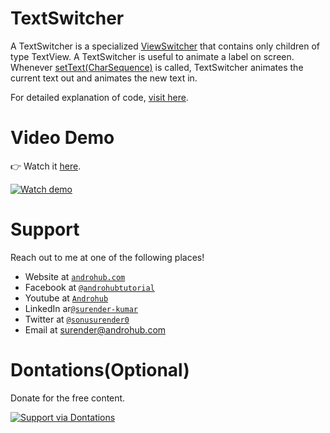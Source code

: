 # TextSwitcher
A TextSwitcher is a specialized [ViewSwitcher](http://developer.android.com/reference/android/widget/ViewSwitcher.html) that contains only children of type TextView. A TextSwitcher is useful to animate a label on screen. Whenever [setText(CharSequence)](http://developer.android.com/reference/android/widget/TextSwitcher.html#setText%28java.lang.CharSequence%29) is called, TextSwitcher animates the current text out and animates the new text in.

For detailed explanation of code, [visit here](http://www.androhub.com/android-textswitcher/).

# Video Demo
👉 Watch it <a href="https://youtu.be/yJ4np5jy-1I">here</a>.
<br>

[![Watch demo](http://i3.ytimg.com/vi/yJ4np5jy-1I/hqdefault.jpg)](https://youtu.be/yJ4np5jy-1I)

# Support
Reach out to me at one of the following places!

- Website at <a href="http://www.androhub.com/" target="_blank">`androhub.com`</a>
- Facebook at <a href="https://www.facebook.com/androhubtutorial/" target="_blank">`@androhubtutorial`</a>
- Youtube at <a href="https://www.youtube.com/channel/UCHJh3E9mtRzbM3WVVl9glJg" target="_blank">`Androhub`</a>
- LinkedIn ar<a href="https://www.linkedin.com/in/surender-kumar-681472a8?originalSubdomain=in" target="_blank">`@surender-kumar`</a>
- Twitter at <a href="https://twitter.com/sonusurender0/" target="_blank">`@sonusurender0`</a>
- Email at surender@androhub.com

# Dontations(Optional)
Donate for the free content.
<br>

[![Support via Dontations](https://www.paypalobjects.com/en_GB/i/btn/btn_donateCC_LG.gif)](https://www.paypal.com/cgi-bin/webscr?cmd=_donations&business=sonu.surendra0%40gmail.com&currency_code=USD&source=url)
